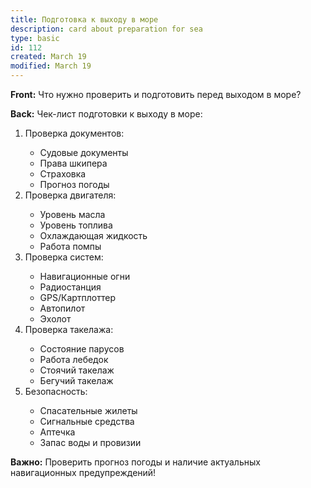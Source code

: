 ```yaml
---
title: Подготовка к выходу в море
description: card about preparation for sea
type: basic
id: 112
created: March 19
modified: March 19
---
```


**Front:**
Что нужно проверить и подготовить перед выходом в море?

**Back:**
Чек-лист подготовки к выходу в море:

<ol>
  <li>Проверка документов:</li>
    <ul>
      <li>Судовые документы</li>
      <li>Права шкипера</li>
      <li>Страховка</li>
      <li>Прогноз погоды</li>
    </ul>

  <li>Проверка двигателя:</li>
    <ul>
      <li>Уровень масла</li>
      <li>Уровень топлива</li>
      <li>Охлаждающая жидкость</li>
      <li>Работа помпы</li>
    </ul>

  <li>Проверка систем:</li>
    <ul>
      <li>Навигационные огни</li>
      <li>Радиостанция</li>
      <li>GPS/Картплоттер</li>
      <li>Автопилот</li>
      <li>Эхолот</li>
    </ul>

  <li>Проверка такелажа:</li>
    <ul>
      <li>Состояние парусов</li>
      <li>Работа лебедок</li>
      <li>Стоячий такелаж</li>
      <li>Бегучий такелаж</li>
    </ul>

  <li>Безопасность:</li>
    <ul>
      <li>Спасательные жилеты</li>
      <li>Сигнальные средства</li>
      <li>Аптечка</li>
      <li>Запас воды и провизии</li>
    </ul>
</ol>

<p><strong>Важно:</strong> Проверить прогноз погоды и наличие актуальных навигационных предупреждений!</p>
